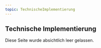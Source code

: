 ```yaml
---
topic: TechnischeImplementierung
---
```

## Technische Implementierung

Diese Seite wurde absichtlich leer gelassen.